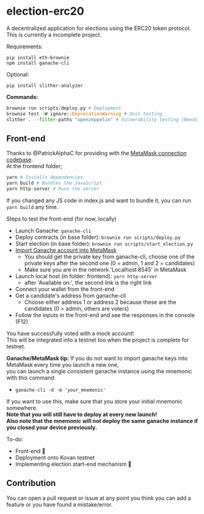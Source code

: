 # election-erc20
A decentralized application for elections using the ERC20 token protocol.
This is currently a incomplete project.

Requirements:
```
pip install eth-brownie
npm install ganache-cli
```

Optional:
```
pip install slither-analyzer
```

**Commands:**
```python
brownie run scripts/deploy.py # Deployment
brownie test -W ignore::DeprecationWarning # Unit testing
slither . --filter-paths "openzeppelin" # Vulnerability testing (Needs slither-analyzer)
```

## Front-end
Thanks to @PatrickAlphaC for providing with the [MetaMask connection codebase](https://github.com/PatrickAlphaC/html-js-ethers-connect/).<br>
At the frontend folder;
```python
yarn # Installs dependencies
yarn build # Bundles the JavaScript
yarn http-server # Runs the server
```
If you changed any JS code in index.js and want to bundle it, you can run `yarn build` any time.

Steps to test the front-end (for now, locally)
- Launch Ganache: `ganache-cli`
- Deploy contracts (in base folder): `brownie run scripts/deploy.py`
- Start election (in base folder): `brownie run scripts/start_election.py`
- [Import Ganache account into MetaMask](https://metamask.zendesk.com/hc/en-us/articles/360015489331-How-to-import-an-Account)
    * You should get the private key from ganache-cli, choose one of the private keys after the second one (0 = admin, 1 and 2 = candidates)
    * Make sure you are in the network 'Localhost 8545' in MetaMask
- Launch local host (in folder: frontend): `yarn http-server`
    * after 'Available on:', the second link is the right link
- Connect your wallet from the front-end
- Get a candidate's address from ganache-cli
    * Choose either address 1 or address 2 because these are the candidates (0 = admin, others are voters)
- Follow the inputs in the front-end and see the responses in the console (F12)

You have successfully voted with a mock account! <br>
This will be integrated into a testnet too when the project is complete for testnet.

**Ganache/MetaMask tip:** If you do not want to import ganache keys into MetaMask every time you launch a new one,<br>
you can launch a single consistent ganache instance using the mnemonic with this command: 
 * `ganache-cli -d -m 'your_mnemonic'`

If you want to use this, make sure that you store your initial mnemonic somewhere.<br>
**Note that you will still have to deploy at every new launch!**<br>
**Also note that the mnemonic will not deploy the same ganache instance if you closed your device previously.**

To-do:
- Front-end 🔄
- Deployment onto Kovan testnet
- Implementing election start-end mechanism 🔄

## Contribution
You can open a pull request or issue at any point you think you can add a feature or you have found a mistake/error.
